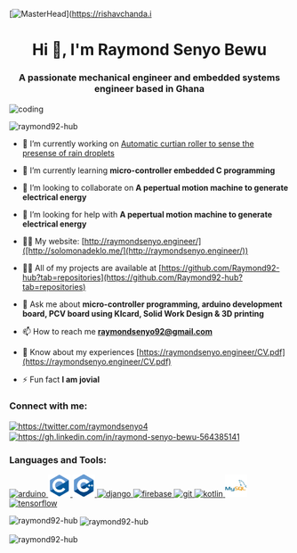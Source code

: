 
[![MasterHead](arduino.gif)](https://rishavchanda.i

<h1 align="center">Hi 👋, I'm Raymond Senyo Bewu</h1>
<h3 align="center">A passionate mechanical engineer and embedded systems engineer based in Ghana</h3>

<img src="https://c.tenor.com/RpxxkrGJ5VIAAAAM/thumbs-up-engineer-gaming.gif" width="300" alt="coding" align="center">

<p align="left"> <img src="https://komarev.com/ghpvc/?username=raymond92-hub&label=Profile%20views&color=0e75b6&style=flat" alt="raymond92-hub" /> </p>

- 🔭 I’m currently working on [Automatic curtian roller to sense the presense of rain droplets](https://github.com/Raymond92-hub/Raymond92-hub)

- 🌱 I’m currently learning **micro-controller embedded C programming**

- 👯 I’m looking to collaborate on **A pepertual motion machine to generate electrical energy**

- 🤝 I’m looking for help with **A pepertual motion machine to generate electrical energy**

- 👨‍💻 My website: [http://raymondsenyo.engineer/]([http://solomonadeklo.me/](http://raymondsenyo.engineer/))

- 👨‍💻 All of my projects are available at [https://github.com/Raymond92-hub?tab=repositories](https://github.com/Raymond92-hub?tab=repositories)

- 💬 Ask me about **micro-controller programming, arduino development board, PCV board using KIcard, Solid Work Design & 3D printing**

- 📫 How to reach me **raymondsenyo92@gmail.com**

- 📄 Know about my experiences [https://raymondsenyo.engineer/CV.pdf](https://raymondsenyo.engineer/CV.pdf)

- ⚡ Fun fact **I am jovial**

<h3 align="left">Connect with me:</h3>
<p align="left">
<a href="https://twitter.com/https://twitter.com/raymondsenyo4" target="blank"><img align="center" src="https://raw.githubusercontent.com/rahuldkjain/github-profile-readme-generator/master/src/images/icons/Social/twitter.svg" alt="https://twitter.com/raymondsenyo4" height="30" width="40" /></a>
<a href="https://linkedin.com/in/https://gh.linkedin.com/in/raymond-senyo-bewu-564385141" target="blank"><img align="center" src="https://raw.githubusercontent.com/rahuldkjain/github-profile-readme-generator/master/src/images/icons/Social/linked-in-alt.svg" alt="https://gh.linkedin.com/in/raymond-senyo-bewu-564385141" height="30" width="40" /></a>
</p>

<h3 align="left">Languages and Tools:</h3>
<p align="left"> <a href="https://www.arduino.cc/" target="_blank" rel="noreferrer"> <img src="https://cdn.worldvectorlogo.com/logos/arduino-1.svg" alt="arduino" width="40" height="40"/> </a> <a href="https://www.cprogramming.com/" target="_blank" rel="noreferrer"> <img src="https://raw.githubusercontent.com/devicons/devicon/master/icons/c/c-original.svg" alt="c" width="40" height="40"/> </a> <a href="https://www.w3schools.com/cpp/" target="_blank" rel="noreferrer"> <img src="https://raw.githubusercontent.com/devicons/devicon/master/icons/cplusplus/cplusplus-original.svg" alt="cplusplus" width="40" height="40"/> </a> <a href="https://www.djangoproject.com/" target="_blank" rel="noreferrer"> <img src="https://cdn.worldvectorlogo.com/logos/django.svg" alt="django" width="40" height="40"/> </a> <a href="https://firebase.google.com/" target="_blank" rel="noreferrer"> <img src="https://www.vectorlogo.zone/logos/firebase/firebase-icon.svg" alt="firebase" width="40" height="40"/> </a> <a href="https://git-scm.com/" target="_blank" rel="noreferrer"> <img src="https://www.vectorlogo.zone/logos/git-scm/git-scm-icon.svg" alt="git" width="40" height="40"/> </a> <a href="https://kotlinlang.org" target="_blank" rel="noreferrer"> <img src="https://www.vectorlogo.zone/logos/kotlinlang/kotlinlang-icon.svg" alt="kotlin" width="40" height="40"/> </a> <a href="https://www.mysql.com/" target="_blank" rel="noreferrer"> <img src="https://raw.githubusercontent.com/devicons/devicon/master/icons/mysql/mysql-original-wordmark.svg" alt="mysql" width="40" height="40"/> </a> <a href="https://www.tensorflow.org" target="_blank" rel="noreferrer"> <img src="https://www.vectorlogo.zone/logos/tensorflow/tensorflow-icon.svg" alt="tensorflow" width="40" height="40"/> </a> </p>

<p><img align="left" src="https://github-readme-stats.vercel.app/api/top-langs?username=raymond92-hub&show_icons=true&locale=en&layout=compact" alt="raymond92-hub" /></p>

<p>&nbsp;<img align="center" src="https://github-readme-stats.vercel.app/api?username=raymond92-hub&show_icons=true&locale=en" alt="raymond92-hub" /></p>

<p><img align="center" src="https://github-readme-streak-stats.herokuapp.com/?user=raymond92-hub&" alt="raymond92-hub" /></p>
